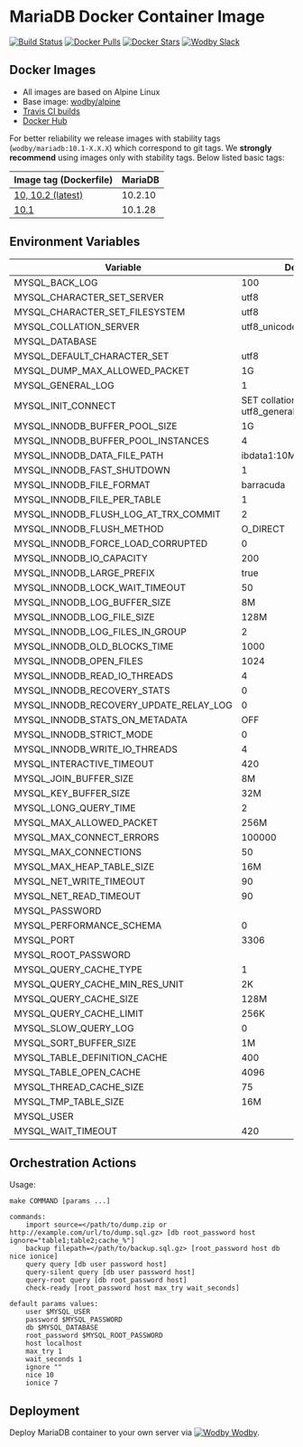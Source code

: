 # MariaDB Docker Container Image

[![Build Status](https://travis-ci.org/wodby/mariadb.svg?branch=master)](https://travis-ci.org/wodby/mariadb)
[![Docker Pulls](https://img.shields.io/docker/pulls/wodby/mariadb.svg)](https://hub.docker.com/r/wodby/mariadb)
[![Docker Stars](https://img.shields.io/docker/stars/wodby/mariadb.svg)](https://hub.docker.com/r/wodby/mariadb)
[![Wodby Slack](http://slack.wodby.com/badge.svg)](http://slack.wodby.com)

## Docker Images

* All images are based on Alpine Linux
* Base image: [wodby/alpine](https://github.com/wodby/alpine)
* [Travis CI builds](https://travis-ci.org/wodby/mariadb) 
* [Docker Hub](https://hub.docker.com/r/wodby/mariadb)

For better reliability we release images with stability tags (`wodby/mariadb:10.1-X.X.X`) which correspond to git tags. We **strongly recommend** using images only with stability tags. Below listed basic tags:

| Image tag (Dockerfile)                                                       | MariaDB  |
| ---------------------------------------------------------------------------- | -------- |
| [10, 10.2 (latest)](https://github.com/wodby/mariadb/tree/master/Dockerfile) | 10.2.10  |
| [10.1](https://github.com/wodby/mariadb/tree/master/Dockerfile)              | 10.1.28  |

## Environment Variables

| Variable                               | Default Value                              | Description |
| -------------------------------------- | ------------------------------------------ | ----------- |
| MYSQL_BACK_LOG                         | 100                                        |             |
| MYSQL_CHARACTER_SET_SERVER             | utf8                                       |             |
| MYSQL_CHARACTER_SET_FILESYSTEM         | utf8                                       |             |
| MYSQL_COLLATION_SERVER                 | utf8_unicode_ci                            |             |
| MYSQL_DATABASE                         |                                            |             |
| MYSQL_DEFAULT_CHARACTER_SET            | utf8                                       |             |
| MYSQL_DUMP_MAX_ALLOWED_PACKET          | 1G                                         |             |
| MYSQL_GENERAL_LOG                      | 1                                          |             |
| MYSQL_INIT_CONNECT                     | SET collation_connection = utf8_general_ci |             |
| MYSQL_INNODB_BUFFER_POOL_SIZE          | 1G                                         |             |
| MYSQL_INNODB_BUFFER_POOL_INSTANCES     | 4                                          |             |
| MYSQL_INNODB_DATA_FILE_PATH            | ibdata1:10M:autoextend:max:10G             |             |
| MYSQL_INNODB_FAST_SHUTDOWN             | 1                                          |             |
| MYSQL_INNODB_FILE_FORMAT               | barracuda                                  |             |
| MYSQL_INNODB_FILE_PER_TABLE            | 1                                          |             |
| MYSQL_INNODB_FLUSH_LOG_AT_TRX_COMMIT   | 2                                          |             |
| MYSQL_INNODB_FLUSH_METHOD              | O_DIRECT                                   |             |
| MYSQL_INNODB_FORCE_LOAD_CORRUPTED      | 0                                          |             |
| MYSQL_INNODB_IO_CAPACITY               | 200                                        |             |
| MYSQL_INNODB_LARGE_PREFIX              | true                                       |             |
| MYSQL_INNODB_LOCK_WAIT_TIMEOUT         | 50                                         |             |
| MYSQL_INNODB_LOG_BUFFER_SIZE           | 8M                                         |             |
| MYSQL_INNODB_LOG_FILE_SIZE             | 128M                                       |             |
| MYSQL_INNODB_LOG_FILES_IN_GROUP        | 2                                          |             |
| MYSQL_INNODB_OLD_BLOCKS_TIME           | 1000                                       |             |
| MYSQL_INNODB_OPEN_FILES                | 1024                                       |             |
| MYSQL_INNODB_READ_IO_THREADS           | 4                                          |             |
| MYSQL_INNODB_RECOVERY_STATS            | 0                                          |             |
| MYSQL_INNODB_RECOVERY_UPDATE_RELAY_LOG | 0                                          |             |
| MYSQL_INNODB_STATS_ON_METADATA         | OFF                                        |             |
| MYSQL_INNODB_STRICT_MODE               | 0                                          |             |
| MYSQL_INNODB_WRITE_IO_THREADS          | 4                                          |             |
| MYSQL_INTERACTIVE_TIMEOUT              | 420                                        |             |
| MYSQL_JOIN_BUFFER_SIZE                 | 8M                                         |             |
| MYSQL_KEY_BUFFER_SIZE                  | 32M                                        |             |
| MYSQL_LONG_QUERY_TIME                  | 2                                          |             |
| MYSQL_MAX_ALLOWED_PACKET               | 256M                                       |             |
| MYSQL_MAX_CONNECT_ERRORS               | 100000                                     |             |
| MYSQL_MAX_CONNECTIONS                  | 50                                         |             |
| MYSQL_MAX_HEAP_TABLE_SIZE              | 16M                                        |             |
| MYSQL_NET_WRITE_TIMEOUT                | 90                                         |             |
| MYSQL_NET_READ_TIMEOUT                 | 90                                         |             |
| MYSQL_PASSWORD                         |                                            |             |
| MYSQL_PERFORMANCE_SCHEMA               | 0                                          |             |
| MYSQL_PORT                             | 3306                                       |             |
| MYSQL_ROOT_PASSWORD                    |                                            | REQUIRED    |
| MYSQL_QUERY_CACHE_TYPE                 | 1                                          |             |
| MYSQL_QUERY_CACHE_MIN_RES_UNIT         | 2K                                         |             |
| MYSQL_QUERY_CACHE_SIZE                 | 128M                                       |             |
| MYSQL_QUERY_CACHE_LIMIT                | 256K                                       |             |
| MYSQL_SLOW_QUERY_LOG                   | 0                                          |             |
| MYSQL_SORT_BUFFER_SIZE                 | 1M                                         |             |
| MYSQL_TABLE_DEFINITION_CACHE           | 400                                        |             |
| MYSQL_TABLE_OPEN_CACHE                 | 4096                                       |             |
| MYSQL_THREAD_CACHE_SIZE                | 75                                         |             |
| MYSQL_TMP_TABLE_SIZE                   | 16M                                        |             |
| MYSQL_USER                             |                                            |             |
| MYSQL_WAIT_TIMEOUT                     | 420                                        |             |

## Orchestration Actions

Usage:
```
make COMMAND [params ...]
 
commands:
    import source=</path/to/dump.zip or http://example.com/url/to/dump.sql.gz> [db root_password host ignore="table1;table2;cache_%"] 
    backup filepath=</path/to/backup.sql.gz> [root_password host db nice ionice] 
    query query [db user password host] 
    query-silent query [db user password host] 
    query-root query [db root_password host]
    check-ready [root_password host max_try wait_seconds]  
    
default params values:
    user $MYSQL_USER
    password $MYSQL_PASSWORD
    db $MYSQL_DATABASE
    root_password $MYSQL_ROOT_PASSWORD
    host localhost
    max_try 1
    wait_seconds 1
    ignore ""
    nice 10
    ionice 7
```

## Deployment

Deploy MariaDB container to your own server via [![Wodby](https://www.google.com/s2/favicons?domain=wodby.com) Wodby](https://wodby.com).
